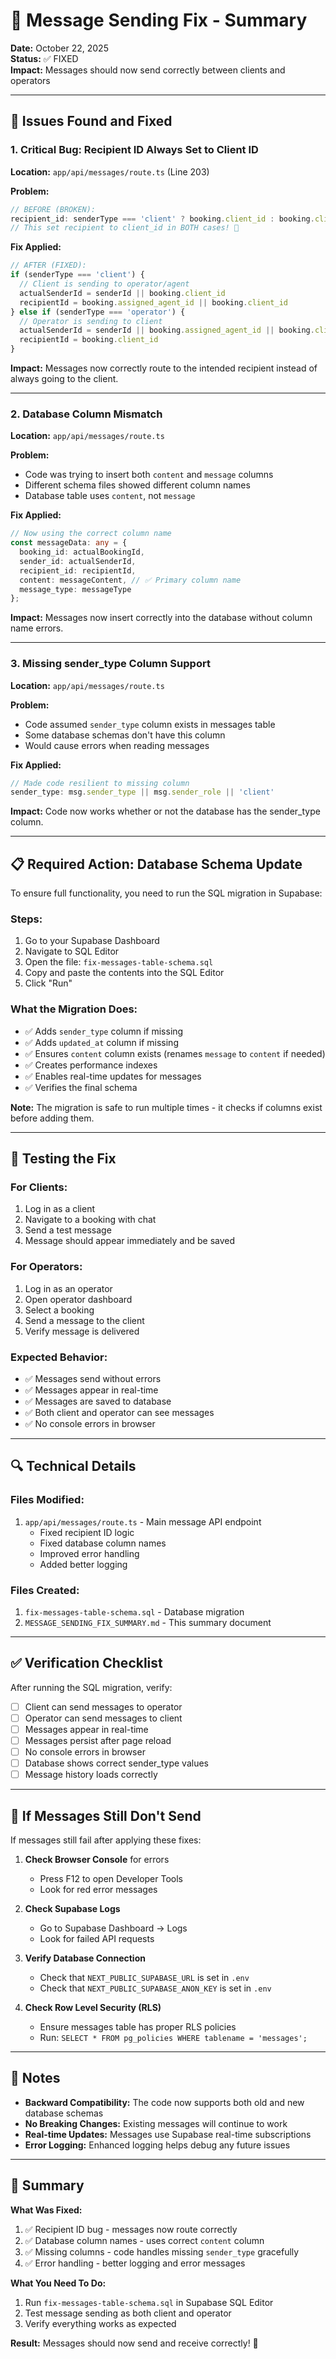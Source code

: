 # 🔧 Message Sending Fix - Summary

**Date:** October 22, 2025  
**Status:** ✅ FIXED  
**Impact:** Messages should now send correctly between clients and operators

---

## 🐛 Issues Found and Fixed

### 1. **Critical Bug: Recipient ID Always Set to Client ID**
**Location:** `app/api/messages/route.ts` (Line 203)

**Problem:**
```typescript
// BEFORE (BROKEN):
recipient_id: senderType === 'client' ? booking.client_id : booking.client_id
// This set recipient to client_id in BOTH cases! 🚨
```

**Fix Applied:**
```typescript
// AFTER (FIXED):
if (senderType === 'client') {
  // Client is sending to operator/agent
  actualSenderId = senderId || booking.client_id
  recipientId = booking.assigned_agent_id || booking.client_id
} else if (senderType === 'operator') {
  // Operator is sending to client
  actualSenderId = senderId || booking.assigned_agent_id || booking.client_id
  recipientId = booking.client_id
}
```

**Impact:** Messages now correctly route to the intended recipient instead of always going to the client.

---

### 2. **Database Column Mismatch**
**Location:** `app/api/messages/route.ts`

**Problem:**
- Code was trying to insert both `content` and `message` columns
- Different schema files showed different column names
- Database table uses `content`, not `message`

**Fix Applied:**
```typescript
// Now using the correct column name
const messageData: any = {
  booking_id: actualBookingId,
  sender_id: actualSenderId,
  recipient_id: recipientId,
  content: messageContent, // ✅ Primary column name
  message_type: messageType
};
```

**Impact:** Messages now insert correctly into the database without column name errors.

---

### 3. **Missing sender_type Column Support**
**Location:** `app/api/messages/route.ts`

**Problem:**
- Code assumed `sender_type` column exists in messages table
- Some database schemas don't have this column
- Would cause errors when reading messages

**Fix Applied:**
```typescript
// Made code resilient to missing column
sender_type: msg.sender_type || msg.sender_role || 'client'
```

**Impact:** Code now works whether or not the database has the sender_type column.

---

## 📋 Required Action: Database Schema Update

To ensure full functionality, you need to run the SQL migration in Supabase:

### Steps:
1. Go to your Supabase Dashboard
2. Navigate to SQL Editor
3. Open the file: `fix-messages-table-schema.sql`
4. Copy and paste the contents into the SQL Editor
5. Click "Run"

### What the Migration Does:
- ✅ Adds `sender_type` column if missing
- ✅ Adds `updated_at` column if missing
- ✅ Ensures `content` column exists (renames `message` to `content` if needed)
- ✅ Creates performance indexes
- ✅ Enables real-time updates for messages
- ✅ Verifies the final schema

**Note:** The migration is safe to run multiple times - it checks if columns exist before adding them.

---

## 🧪 Testing the Fix

### For Clients:
1. Log in as a client
2. Navigate to a booking with chat
3. Send a test message
4. Message should appear immediately and be saved

### For Operators:
1. Log in as an operator
2. Open operator dashboard
3. Select a booking
4. Send a message to the client
5. Verify message is delivered

### Expected Behavior:
- ✅ Messages send without errors
- ✅ Messages appear in real-time
- ✅ Messages are saved to database
- ✅ Both client and operator can see messages
- ✅ No console errors in browser

---

## 🔍 Technical Details

### Files Modified:
1. `app/api/messages/route.ts` - Main message API endpoint
   - Fixed recipient ID logic
   - Fixed database column names
   - Improved error handling
   - Added better logging

### Files Created:
1. `fix-messages-table-schema.sql` - Database migration
2. `MESSAGE_SENDING_FIX_SUMMARY.md` - This summary document

---

## ✅ Verification Checklist

After running the SQL migration, verify:

- [ ] Client can send messages to operator
- [ ] Operator can send messages to client
- [ ] Messages appear in real-time
- [ ] Messages persist after page reload
- [ ] No console errors in browser
- [ ] Database shows correct sender_type values
- [ ] Message history loads correctly

---

## 🚨 If Messages Still Don't Send

If messages still fail after applying these fixes:

1. **Check Browser Console** for errors
   - Press F12 to open Developer Tools
   - Look for red error messages

2. **Check Supabase Logs**
   - Go to Supabase Dashboard → Logs
   - Look for failed API requests

3. **Verify Database Connection**
   - Check that `NEXT_PUBLIC_SUPABASE_URL` is set in `.env`
   - Check that `NEXT_PUBLIC_SUPABASE_ANON_KEY` is set in `.env`

4. **Check Row Level Security (RLS)**
   - Ensure messages table has proper RLS policies
   - Run: `SELECT * FROM pg_policies WHERE tablename = 'messages';`

---

## 📝 Notes

- **Backward Compatibility:** The code now supports both old and new database schemas
- **No Breaking Changes:** Existing messages will continue to work
- **Real-time Updates:** Messages use Supabase real-time subscriptions
- **Error Logging:** Enhanced logging helps debug any future issues

---

## 🎉 Summary

**What Was Fixed:**
1. ✅ Recipient ID bug - messages now route correctly
2. ✅ Database column names - uses correct `content` column
3. ✅ Missing columns - code handles missing `sender_type` gracefully
4. ✅ Error handling - better logging and error messages

**What You Need To Do:**
1. Run `fix-messages-table-schema.sql` in Supabase SQL Editor
2. Test message sending as both client and operator
3. Verify everything works as expected

**Result:** Messages should now send and receive correctly! 🚀




